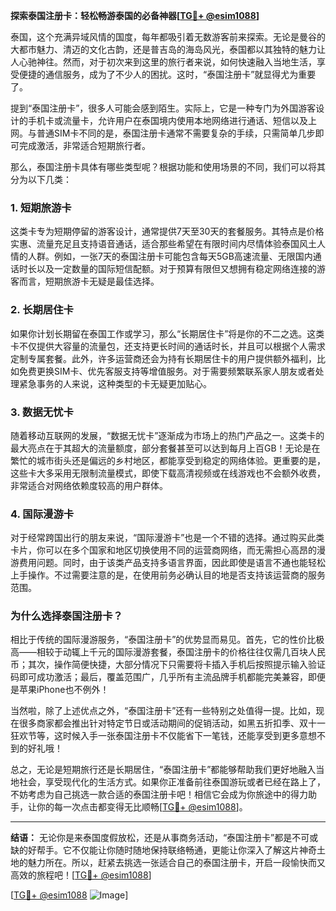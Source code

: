 **探索泰国注册卡：轻松畅游泰国的必备神器[[TG💪+ @esim1088](https://t.me/s/esim1088)]**

泰国，这个充满异域风情的国度，每年都吸引着无数游客前来探索。无论是曼谷的大都市魅力、清迈的文化古韵，还是普吉岛的海岛风光，泰国都以其独特的魅力让人心驰神往。然而，对于初次来到这里的旅行者来说，如何快速融入当地生活，享受便捷的通信服务，成为了不少人的困扰。这时，“泰国注册卡”就显得尤为重要了。

提到“泰国注册卡”，很多人可能会感到陌生。实际上，它是一种专门为外国游客设计的手机卡或流量卡，允许用户在泰国境内使用本地网络进行通话、短信以及上网。与普通SIM卡不同的是，泰国注册卡通常不需要复杂的手续，只需简单几步即可完成激活，非常适合短期旅行者。

那么，泰国注册卡具体有哪些类型呢？根据功能和使用场景的不同，我们可以将其分为以下几类：

### **1. 短期旅游卡**
这类卡专为短期停留的游客设计，通常提供7天至30天的套餐服务。其特点是价格实惠、流量充足且支持语音通话，适合那些希望在有限时间内尽情体验泰国风土人情的人群。例如，一张7天的泰国注册卡可能包含每天5GB高速流量、无限国内通话时长以及一定数量的国际短信配额。对于预算有限但又想拥有稳定网络连接的游客而言，短期旅游卡无疑是最佳选择。

### **2. 长期居住卡**
如果你计划长期留在泰国工作或学习，那么“长期居住卡”将是你的不二之选。这类卡不仅提供大容量的流量包，还支持更长时间的通话时长，并且可以根据个人需求定制专属套餐。此外，许多运营商还会为持有长期居住卡的用户提供额外福利，比如免费更换SIM卡、优先客服支持等增值服务。对于需要频繁联系家人朋友或者处理紧急事务的人来说，这种类型的卡无疑更加贴心。

### **3. 数据无忧卡**
随着移动互联网的发展，“数据无忧卡”逐渐成为市场上的热门产品之一。这类卡的最大亮点在于其超大的流量额度，部分套餐甚至可以达到每月上百GB！无论是在繁忙的城市街头还是偏远的乡村地区，都能享受到稳定的网络体验。更重要的是，这些卡大多采用无限制流量模式，即使下载高清视频或在线游戏也不会额外收费，非常适合对网络依赖度较高的用户群体。

### **4. 国际漫游卡**
对于经常跨国出行的朋友来说，“国际漫游卡”也是一个不错的选择。通过购买此类卡片，你可以在多个国家和地区切换使用不同的运营商网络，而无需担心高昂的漫游费用问题。同时，由于该类产品支持多语言界面，因此即使是语言不通也能轻松上手操作。不过需要注意的是，在使用前务必确认目的地是否支持该运营商的服务范围。

### **为什么选择泰国注册卡？**
相比于传统的国际漫游服务，“泰国注册卡”的优势显而易见。首先，它的性价比极高——相较于动辄上千元的国际漫游套餐，泰国注册卡的价格往往仅需几百块人民币；其次，操作简便快捷，大部分情况下只需要将卡插入手机后按照提示输入验证码即可成功激活；最后，覆盖范围广，几乎所有主流品牌手机都能完美兼容，即便是苹果iPhone也不例外！

当然啦，除了上述优点之外，“泰国注册卡”还有一些特别之处值得一提。比如，现在很多商家都会推出针对特定节日或活动期间的促销活动，如黑五折扣季、双十一狂欢节等，这时候入手一张泰国注册卡不仅能省下一笔钱，还能享受到更多意想不到的好礼哦！

总之，无论是短期旅行还是长期居住，“泰国注册卡”都能够帮助我们更好地融入当地社会，享受现代化的生活方式。如果你正准备前往泰国游玩或者已经在路上了，不妨考虑为自己挑选一款合适的泰国注册卡吧！相信它会成为你旅途中的得力助手，让你的每一次点击都变得无比顺畅[[TG💪+ @esim1088](https://t.me/s/esim1088)]。

---

**结语：**
无论你是来泰国度假放松，还是从事商务活动，“泰国注册卡”都是不可或缺的好帮手。它不仅能让你随时随地保持联络畅通，更能让你深入了解这片神奇土地的魅力所在。所以，赶紧去挑选一张适合自己的泰国注册卡，开启一段愉快而又高效的旅程吧！[[TG💪+ @esim1088](https://t.me/s/esim1088)] 

[[TG💪+ @esim1088](https://t.me/s/esim1088) ![Image](https://i.postimg.cc/4NQfJmqS/Snipaste-2025-05-13-00-14-12.png)]